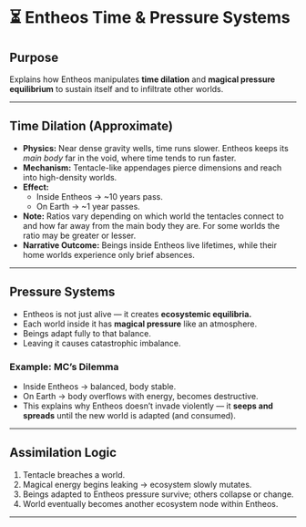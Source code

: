 # ⏳ Entheos Time & Pressure Systems

## Purpose
Explains how Entheos manipulates **time dilation** and **magical pressure equilibrium** to sustain itself and to infiltrate other worlds.

---

## Time Dilation (Approximate)
- **Physics:** Near dense gravity wells, time runs slower. Entheos keeps its *main body* far in the void, where time tends to run faster.  
- **Mechanism:** Tentacle-like appendages pierce dimensions and reach into high-density worlds.  
- **Effect:**  
  - Inside Entheos → ~10 years pass.  
  - On Earth → ~1 year passes.  
- **Note:** Ratios vary depending on which world the tentacles connect to and how far away from the main body they are. For some worlds the ratio may be greater or lesser.  
- **Narrative Outcome:** Beings inside Entheos live lifetimes, while their home worlds experience only brief absences.  

---

## Pressure Systems
- Entheos is not just alive — it creates **ecosystemic equilibria.**  
- Each world inside it has **magical pressure** like an atmosphere.  
- Beings adapt fully to that balance.  
- Leaving it causes catastrophic imbalance.  

### Example: MC’s Dilemma
- Inside Entheos → balanced, body stable.  
- On Earth → body overflows with energy, becomes destructive.  
- This explains why Entheos doesn’t invade violently — it **seeps and spreads** until the new world is adapted (and consumed).  

---

## Assimilation Logic
1. Tentacle breaches a world.  
2. Magical energy begins leaking → ecosystem slowly mutates.  
3. Beings adapted to Entheos pressure survive; others collapse or change.  
4. World eventually becomes another ecosystem node within Entheos.  

---


